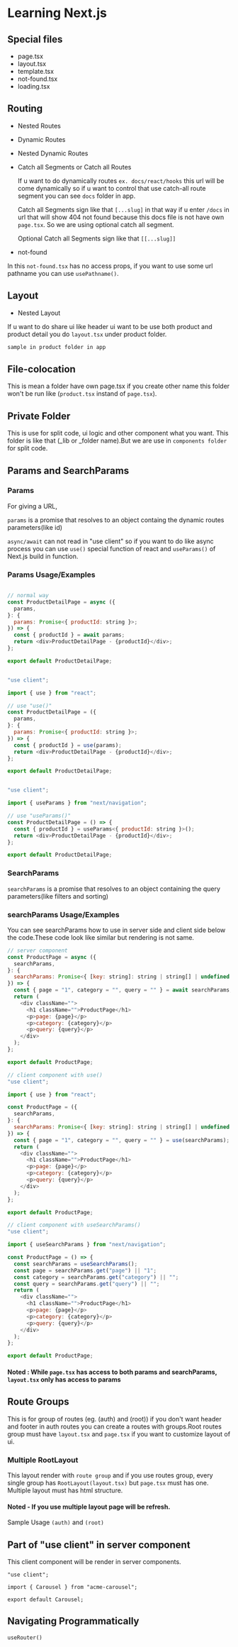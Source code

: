# Learning Next.js

## Special files

- page.tsx
- layout.tsx
- template.tsx
- not-found.tsx
- loading.tsx

## Routing

- Nested Routes
- Dynamic Routes
- Nested Dynamic Routes
- Catch all Segments or Catch all Routes

  If u want to do dynamically routes `ex. docs/react/hooks` this url will be come dynamically so if u want to control that use catch-all route segment you can see `docs` folder in app.

  Catch all Segments sign like that `[...slug]` in that way if u enter `/docs` in url that will show 404 not found because this docs file is not have own `page.tsx`. So we are using optional catch all segment.

  Optional Catch all Segments sign like that `[[...slug]]`

- not-found

In this `not-found.tsx` has no access props, if you want to use some url pathname you can use `usePathname()`.

## Layout

- Nested Layout

If u want to do share ui like header ui want to be use both product and product detail you do `layout.tsx` under product folder.

```bash
sample in product folder in app
```

## File-colocation

This is mean a folder have own page.tsx if you create other name this folder won't be run like (`product.tsx` instand of `page.tsx`).

## Private Folder

This is use for split code, ui logic and other component what you want. This folder is like that (\_lib or \_folder name).But we are use in `components folder` for split code.

## Params and SearchParams

### Params

For giving a URL,

`params` is a promise that resolves to an object containg the dynamic routes parameters(like id)

`async/await` can not read in "use client" so if you want to do like async process you can use `use()` special function of react and `useParams()` of Next.js build in function.

### Params Usage/Examples

```javascript

// normal way
const ProductDetailPage = async ({
  params,
}: {
  params: Promise<{ productId: string }>;
}) => {
  const { productId } = await params;
  return <div>ProductDetailPage - {productId}</div>;
};

export default ProductDetailPage;
```

```javascript

"use client";

import { use } from "react";

// use "use()"
const ProductDetailPage = ({
  params,
}: {
  params: Promise<{ productId: string }>;
}) => {
  const { productId } = use(params);
  return <div>ProductDetailPage - {productId}</div>;
};

export default ProductDetailPage;
```

```javascript

"use client";

import { useParams } from "next/navigation";

// use "useParams()"
const ProductDetailPage = () => {
  const { productId } = useParams<{ productId: string }>();
  return <div>ProductDetailPage - {productId}</div>;
};

export default ProductDetailPage;
```

### SearchParams

`searchParams` is a promise that resolves to an object containing the query parameters(like filters and sorting)

### searchParams Usage/Examples

You can see searchParams how to use in server side and client side below the code.These code look like similar but rendering is not same.

```javascript
// server component
const ProductPage = async ({
  searchParams,
}: {
  searchParams: Promise<{ [key: string]: string | string[] | undefined }>;
}) => {
  const { page = "1", category = "", query = "" } = await searchParams;
  return (
    <div className="">
      <h1 className="">ProductPage</h1>
      <p>page: {page}</p>
      <p>category: {category}</p>
      <p>query: {query}</p>
    </div>
  );
};

export default ProductPage;
```

```javascript
// client component with use()
"use client";

import { use } from "react";

const ProductPage = ({
  searchParams,
}: {
  searchParams: Promise<{ [key: string]: string | string[] | undefined }>;
}) => {
  const { page = "1", category = "", query = "" } = use(searchParams);
  return (
    <div className="">
      <h1 className="">ProductPage</h1>
      <p>page: {page}</p>
      <p>category: {category}</p>
      <p>query: {query}</p>
    </div>
  );
};

export default ProductPage;
```

```javascript
// client component with useSearchParams()
"use client";

import { useSearchParams } from "next/navigation";

const ProductPage = () => {
  const searchParams = useSearchParams();
  const page = searchParams.get("page") || "1";
  const category = searchParams.get("category") || "";
  const query = searchParams.get("query") || "";
  return (
    <div className="">
      <h1 className="">ProductPage</h1>
      <p>page: {page}</p>
      <p>category: {category}</p>
      <p>query: {query}</p>
    </div>
  );
};

export default ProductPage;
```

#### Noted : While `page.tsx` has access to both params and searchParams, `layout.tsx` only has access to params

## Route Groups

This is for group of routes (eg. (auth) and (root)) if you don't want header and footer in auth routes you can create a routes with groups.Root routes group must have `layout.tsx` and `page.tsx` if you want to customize layout of ui.

### Multiple RootLayout

This layout render with `route group` and if you use routes group, every single group has `RootLayout(layout.tsx)` but `page.tsx` must has one. Multiple layout must has html structure.

#### Noted - If you use multiple layout page will be refresh.

Sample Usage `(auth)` and `(root)`

## Part of "use client" in server component

This client component will be render in server components.

```
"use client";

import { Carousel } from "acme-carousel";

export default Carousel;
```

## Navigating Programmatically

`useRouter()`
